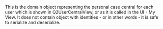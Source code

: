 This is the domain object representing the personal case central for each user which is shown in Q2UserCentralView, or as it is called in the UI - My View. It does not contain object with identities - or in other words - it is safe to serialize and deserialize.
